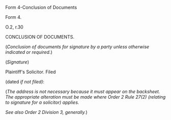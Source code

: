 Form 4-Conclusion of Documents

Form 4.

O.2, r.30

CONCLUSION OF DOCUMENTS.

(*Conclusion of documents for signature by a party unless otherwise
indicated or required*.)

(*Signature*)

Plaintiff's Solicitor. Filed

(dated *if not filed)*:

(*The address is not necessary because it must appear on the backsheet.
The appropriate alteration must be made where Order 2 Rule 27(2)
(relating to signature for a solicitor) applies.*

*See also Order 2 Division 3, generally.*)

